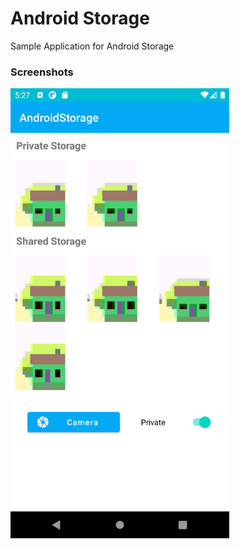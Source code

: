 # Android Storage

Sample Application for Android Storage 


### Screenshots
<img src="screenshots/screenshot.png" width="350">